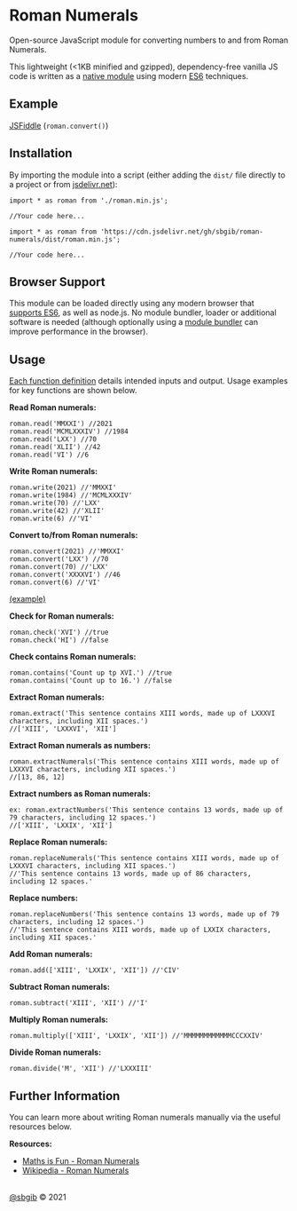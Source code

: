 # Roman Numerals
Open-source JavaScript module for converting numbers to and from Roman Numerals.

This lightweight (<1KB minified and gzipped), dependency-free vanilla JS code is written as a [native module](https://developer.mozilla.org/en-US/docs/Web/JavaScript/Guide/Modules) using modern [ES6](https://www.w3schools.com/js/js_es6.asp) techniques.

## Example
[JSFiddle](https://jsfiddle.net/o0yxzcmu/) (`roman.convert()`)

## Installation
By importing the module into a script (either adding the `dist/` file directly to a project or from [jsdelivr.net](https://cdn.jsdelivr.net/gh/sbgib/roman-numerals/dist/roman.min.js)):
```
import * as roman from './roman.min.js';

//Your code here...

```

```
import * as roman from 'https://cdn.jsdelivr.net/gh/sbgib/roman-numerals/dist/roman.min.js';

//Your code here...
```

## Browser Support
This module can be loaded directly using any modern browser that [supports ES6](https://developer.mozilla.org/en-US/docs/Web/JavaScript/Guide/Modules#browser_support), as well as node.js. No module bundler, loader or additional software is needed (although optionally using a [module bundler](https://gomakethings.com/how-to-bundle-es-modules-with-rollup.js/) can improve performance in the browser).

## Usage
[Each function definition](https://github.com/sbgib/roman-numerals/blob/main/dist/roman.js) details intended inputs and output. Usage examples for key functions are shown below.

**Read Roman numerals:**
```
roman.read('MMXXI') //2021
roman.read('MCMLXXXIV') //1984
roman.read('LXX') //70
roman.read('XLII') //42
roman.read('VI') //6
```

**Write Roman numerals:**
```
roman.write(2021) //'MMXXI'
roman.write(1984) //'MCMLXXXIV'
roman.write(70) //'LXX'
roman.write(42) //'XLII'
roman.write(6) //'VI'
```

**Convert to/from Roman numerals:**
```
roman.convert(2021) //'MMXXI'
roman.convert('LXX') //70
roman.convert(70) //'LXX'
roman.convert('XXXXVI') //46
roman.convert(6) //'VI'
```
[(example)](https://jsfiddle.net/o0yxzcmu/)


**Check for Roman numerals:**
```
roman.check('XVI') //true
roman.check('HI') //false
```

**Check contains Roman numerals:**
```
roman.contains('Count up tp XVI.') //true
roman.contains('Count up to 16.') //false
```

**Extract Roman numerals:**
```
roman.extract('This sentence contains XIII words, made up of LXXXVI characters, including XII spaces.')
//['XIII', 'LXXXVI', 'XII']
```

**Extract Roman numerals as numbers:**
```
roman.extractNumerals('This sentence contains XIII words, made up of LXXXVI characters, including XII spaces.')
//[13, 86, 12]
```

**Extract numbers as Roman numerals:**
```
ex: roman.extractNumbers('This sentence contains 13 words, made up of 79 characters, including 12 spaces.')
//['XIII', 'LXXIX', 'XII']
```

**Replace Roman numerals:**
```
roman.replaceNumerals('This sentence contains XIII words, made up of LXXXVI characters, including XII spaces.')
//'This sentence contains 13 words, made up of 86 characters, including 12 spaces.'
```

**Replace numbers:**
```
roman.replaceNumbers('This sentence contains 13 words, made up of 79 characters, including 12 spaces.')
//'This sentence contains XIII words, made up of LXXIX characters, including XII spaces.'
```

**Add Roman numerals:**
```
roman.add(['XIII', 'LXXIX', 'XII']) //'CIV'
```

**Subtract Roman numerals:**
```
roman.subtract('XIII', 'XII') //'I'
```

**Multiply Roman numerals:**
```
roman.multiply(['XIII', 'LXXIX', 'XII']) //'MMMMMMMMMMMMCCCXXIV'
```

**Divide Roman numerals:**
```
roman.divide('M', 'XII') //'LXXXIII'
```

## Further Information
You can learn more about writing Roman numerals manually via the useful resources below.

**Resources:**
- [Maths is Fun - Roman Numerals](https://www.mathsisfun.com/roman-numerals.html)
- [Wikipedia - Roman Numerals](https://en.wikipedia.org/wiki/Roman_numerals)

\
[@sbgib](https://github.com/sbgib) © 2021
